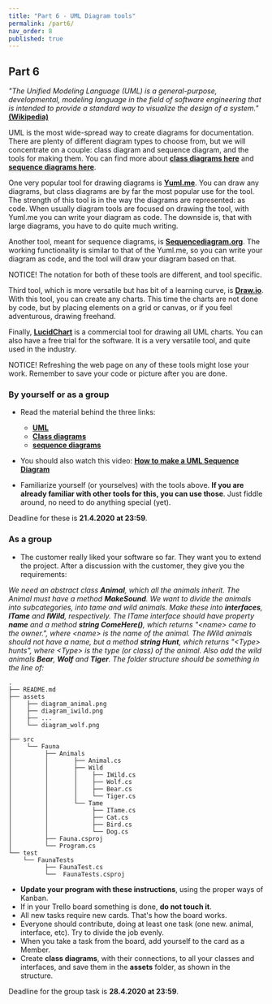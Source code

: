 ```yaml
---
title: "Part 6 - UML Diagram tools"
permalink: /part6/
nav_order: 8
published: true
---
```


## Part 6

*"The Unified Modeling Language (UML) is a general-purpose, developmental, modeling language in the field of software engineering that is intended to provide a standard way to visualize the design of a system."* [**(Wikipedia)**](https://en.wikipedia.org/wiki/Unified_Modeling_Language)

UML is the most wide-spread way to create diagrams for documentation. There are plenty of different diagram types to choose from, but we will concentrate on a couple: class diagram and sequence diagram, and the tools for making them. You can find more about [**class diagrams here**](https://en.wikipedia.org/wiki/Class_diagram) and [**sequence diagrams here**](https://en.wikipedia.org/wiki/Sequence_diagram).

One very popular tool for drawing diagrams is [**Yuml.me**](https://yuml.me). You can draw any diagrams, but class diagrams are by far the most popular use for the tool. The strength of this tool is in the way the diagrams are represented: as code. When usually diagram tools are focused on drawing the tool, with Yuml.me you can write your diagram as code. The downside is, that with large diagrams, you have to do quite much writing.

Another tool, meant for sequence diagrams, is [**Sequencediagram.org**](https://sequencediagram.org/). The working functionality is similar to that of the Yuml.me, so you can write your diagram as code, and the tool will draw your diagram based on that.

NOTICE! The notation for both of these tools are different, and tool specific. 

Third tool, which is more versatile but has bit of a learning curve, is [**Draw.io**](https://draw.io). With this tool, you can create any charts. This time the charts are not done by code, but by placing elements on a grid or canvas, or if you feel adventurous, drawing freehand.

Finally, [**LucidChart**](https://lucidchart.com) is a commercial tool for drawing all UML charts. You can also have a free trial for the software. It is a very versatile tool, and quite used in the industry. 

NOTICE! Refreshing the web page on any of these tools might lose your work. Remember to save your code or picture after you are done.

### By yourself or as a group

* Read the material behind the three links:
  * [**UML**](https://en.wikipedia.org/wiki/Unified_Modeling_Language)
  * [**Class diagrams**](https://en.wikipedia.org/wiki/Class_diagram)
  * [**sequence diagrams**](https://en.wikipedia.org/wiki/Sequence_diagram)

* You should also watch this video: [**How to make a UML Sequence Diagram**](https://www.youtube.com/watch?v=pCK6prSq8aw)

* Familiarize yourself (or yourselves) with the tools above. **If you are already familiar with other tools for this, you can use those**. Just fiddle around, no need to do anything special (yet).


Deadline for these is **21.4.2020 at 23:59**.  

### As a group


* The customer really liked your software so far. They want you to extend the project. After a discussion with the customer, they give you the requirements:

*We need an abstract class **Animal**, which all the animals inherit. The Animal must have a method **MakeSound**. We want to divide the animals into subcategories, into tame and wild animals. Make these into **interfaces**, **ITame** and **IWild**, respectively. The ITame interface should have property **name** and a method **string ComeHere()**, which returns "\<name\> came to the owner.", where \<name\> is the name of the animal. The IWild animals should not have a name, but a method **string Hunt**, which returns "\<Type\> hunts", where \<Type\> is the type (or class) of the animal. Also add the wild animals **Bear**, **Wolf** and **Tiger**. The folder structure should be something in the line of:*

```console
.
├── README.md
├── assets
│    ├── diagram_animal.png
│    ├── diagram_iwild.png
│    ├── ...
│    └── diagram_wolf.png
│ 
├── src
│    └── Fauna
│         ├── Animals
│         │       ├── Animal.cs
│         │       ├── Wild
│         │       │    ├── IWild.cs
│         │       │    ├── Wolf.cs
│         │       │    ├── Bear.cs
│         │       │    └── Tiger.cs
│         │       └── Tame
│         │            ├── ITame.cs
│         │            ├── Cat.cs
│         │            ├── Bird.cs
│         │            └── Dog.cs
│         ├── Fauna.csproj
│         └── Program.cs
└── test
    └── FaunaTests
          ├── FaunaTest.cs
          └──  FaunaTests.csproj
```

* **Update your program with these instructions**, using the proper ways of Kanban.
* If in your Trello board something is done, **do not touch it**.
* All new tasks require new cards. That's how the board works.
* Everyone should contribute, doing at least one task (one new. animal, interface, etc). Try to divide the job evenly.
* When you take a task from the board, add yourself to the card as a Member.
* Create **class diagrams**, with their connections, to all your classes and interfaces, and save them in the **assets** folder, as shown in the structure.

Deadline for the group task is **28.4.2020 at 23:59**.  